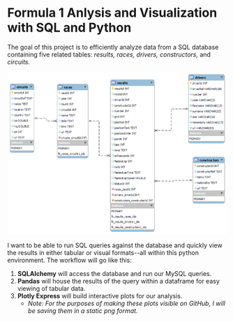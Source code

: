 # Formula 1 Anlysis and Visualization with SQL and Python

The goal of this project is to efficiently analyze data from a SQL database containing five related tables: <i>results, races, drivers, constructors,</i> and <i>circuits.</i>

![ERdiag](er_diagram.png)

I want to be able to run SQL queries against the database and quickly view the results in either tabular or visual formats--all within this python environment. The workflow will go like this:
<ol>
<li><b>SQLAlchemy</b> will access the database and run our MySQL queries.</li>
<li><b>Pandas</b> will house the results of the query within a dataframe for easy viewing of tabular data.</li>
<li><b>Plotly Express</b> will build interactive plots for our analysis. 
<ul><li><i>Note: For the purposes of making these plots visible on GitHub, I will be saving them in a static png format.</i></li></ul>
</ol>
